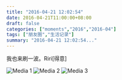 ```yaml
---
title: "2016-04-21 12:02:54"
date: 2016-04-21T11:00:00+08:00
draft: false
categories: ["moments","2016","2016-04"]
tags: ["朋友圈","生活记录"]
summary: "2016-04-21 12:02:54..."
---
```


我也来刷一波。Riri[得意]

![Media 1](/Moments/photos/2016-04-21/201604211202540.jpg)
![Media 2](/Moments/photos/2016-04-21/201604211202541.jpg)
![Media 3](/Moments/photos/2016-04-21/201604211202542.jpg)

